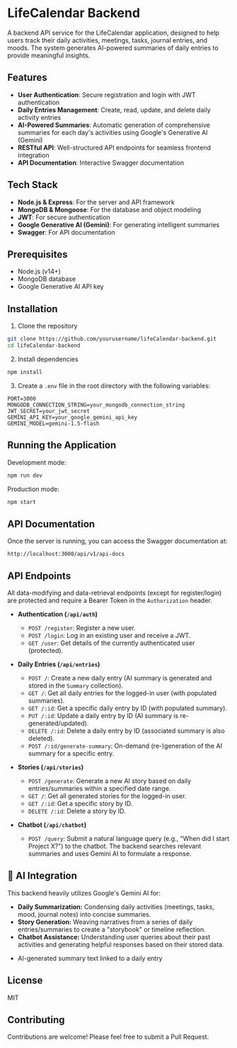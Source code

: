 # LifeCalendar Backend

A backend API service for the LifeCalendar application, designed to help users track their daily activities, meetings, tasks, journal entries, and moods. The system generates AI-powered summaries of daily entries to provide meaningful insights.

## Features

- **User Authentication**: Secure registration and login with JWT authentication
- **Daily Entries Management**: Create, read, update, and delete daily activity entries
- **AI-Powered Summaries**: Automatic generation of comprehensive summaries for each day's activities using Google's Generative AI (Gemini)
- **RESTful API**: Well-structured API endpoints for seamless frontend integration
- **API Documentation**: Interactive Swagger documentation

## Tech Stack

- **Node.js & Express**: For the server and API framework
- **MongoDB & Mongoose**: For the database and object modeling
- **JWT**: For secure authentication
- **Google Generative AI (Gemini)**: For generating intelligent summaries
- **Swagger**: For API documentation

## Prerequisites

- Node.js (v14+)
- MongoDB database
- Google Generative AI API key

## Installation

1. Clone the repository
```bash
git clone https://github.com/yourusername/lifeCalendar-backend.git
cd lifeCalendar-backend
```

2. Install dependencies
```bash
npm install
```

3. Create a `.env` file in the root directory with the following variables:
```
PORT=3000
MONGODB_CONNECTION_STRING=your_mongodb_connection_string
JWT_SECRET=your_jwt_secret
GEMINI_API_KEY=your_google_gemini_api_key
GEMINI_MODEL=gemini-1.5-flash
```

## Running the Application

Development mode:
```bash
npm run dev
```

Production mode:
```bash
npm start
```

## API Documentation

Once the server is running, you can access the Swagger documentation at:
```
http://localhost:3000/api/v1/api-docs
```

## API Endpoints

All data-modifying and data-retrieval endpoints (except for register/login) are protected and require a Bearer Token in the `Authorization` header.

* **Authentication (`/api/auth`)**
    * `POST /register`: Register a new user.
    * `POST /login`: Log in an existing user and receive a JWT.
    * `GET /user`: Get details of the currently authenticated user (protected).

* **Daily Entries (`/api/entries`)**
    * `POST /`: Create a new daily entry (AI summary is generated and stored in the `Summary` collection).
    * `GET /`: Get all daily entries for the logged-in user (with populated summaries).
    * `GET /:id`: Get a specific daily entry by ID (with populated summary).
    * `PUT /:id`: Update a daily entry by ID (AI summary is re-generated/updated).
    * `DELETE /:id`: Delete a daily entry by ID (associated summary is also deleted).
    * `POST /:id/generate-summary`: On-demand (re-)generation of the AI summary for a specific entry.

* **Stories (`/api/stories`)**
    * `POST /generate`: Generate a new AI story based on daily entries/summaries within a specified date range.
    * `GET /`: Get all generated stories for the logged-in user.
    * `GET /:id`: Get a specific story by ID.
    * `DELETE /:id`: Delete a story by ID.

* **Chatbot (`/api/chatbot`)**
    * `POST /query`: Submit a natural language query (e.g., "When did I start Project X?") to the chatbot. The backend searches relevant summaries and uses Gemini AI to formulate a response.

## 🤖 AI Integration

This backend heavily utilizes Google's Gemini AI for:
* **Daily Summarization:** Condensing daily activities (meetings, tasks, mood, journal notes) into concise summaries.
* **Story Generation:** Weaving narratives from a series of daily entries/summaries to create a "storybook" or timeline reflection.
* **Chatbot Assistance:** Understanding user queries about their past activities and generating helpful responses based on their stored data.

- AI-generated summary text linked to a daily entry

## License

MIT

## Contributing

Contributions are welcome! Please feel free to submit a Pull Request.